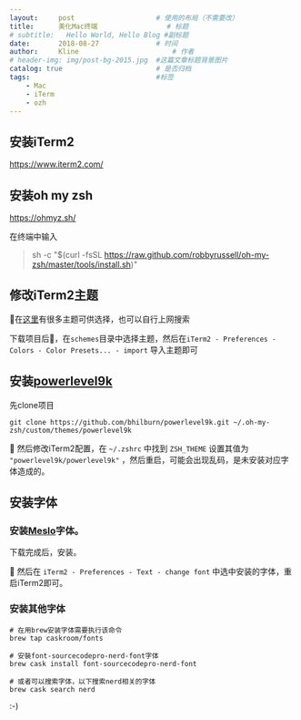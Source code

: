 ```yaml
---
layout:     post   				    # 使用的布局（不需要改）
title:      美化Mac终端 				# 标题 
# subtitle:   Hello World, Hello Blog #副标题
date:       2018-08-27 				# 时间
author:     Kline 						# 作者
# header-img: img/post-bg-2015.jpg 	#这篇文章标题背景图片
catalog: true 						# 是否归档
tags:								#标签
    - Mac
    - iTerm
    - ozh
---
```


## 安装iTerm2
https://www.iterm2.com/

## 安装oh my zsh
https://ohmyz.sh/

在终端中输入
> sh -c "$(curl -fsSL https://raw.github.com/robbyrussell/oh-my-zsh/master/tools/install.sh)"

## 修改iTerm2主题
在[这里](https://github.com/mbadolato/iTerm2-Color-Schemes)有很多主题可供选择，也可以自行上网搜索

下载项目后，在`schemes`目录中选择主题，然后在`iTerm2 - Preferences - Colors - Color Presets... - import` 导入主题即可

## 安装[powerlevel9k](https://github.com/bhilburn/powerlevel9k)

先clone项目
```shell
git clone https://github.com/bhilburn/powerlevel9k.git ~/.oh-my-zsh/custom/themes/powerlevel9k
```

然后修改iTerm2配置，在 `~/.zshrc` 中找到 `ZSH_THEME` 设置其值为 `"powerlevel9k/powerlevel9k"` ，然后重启，可能会出现乱码，是未安装对应字体造成的。

## 安装字体
### 安装[Meslo](https://github.com/powerline/fonts/blob/master/Meslo%20Slashed/Meslo%20LG%20M%20Regular%20for%20Powerline.ttf)字体。

下载完成后，安装。


然后在 `iTerm2 - Preferences - Text - change font` 中选中安装的字体，重启iTerm2即可。

### 安装其他字体
```
# 在用brew安装字体需要执行该命令
brew tap caskroom/fonts

# 安裝font-sourcecodepro-nerd-font字体
brew cask install font-sourcecodepro-nerd-font

# 或者可以搜索字体，以下搜索nerd相关的字体
brew cask search nerd
```

:-)